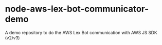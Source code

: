 # node-aws-lex-bot-communicator-demo
A demo repository to do the AWS Lex Bot communication with AWS JS SDK (v2/v3)
